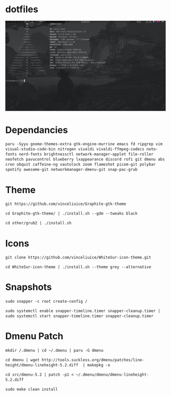 # dotfiles
![Screenshot](unix-screenshot.png)

# Dependancies
```
paru -Syyu gnome-themes-extra gtk-engine-murrine emacs fd ripgrep vim visual-studio-code-bin nitrogen vivaldi vivaldi-ffmpeg-codecs noto-fonts nerd-fonts brightnessctl network-manager-applet file-roller neofetch pavucontrol blueberry lxappearance discord rofi git dmenu abs cron obquit caffeine-ng xautolock zoom flameshot picom-git polybar spotify awesome-git networkmanager-dmenu-git snap-pac-grub
```

# Theme

```
git https://github.com/vinceliuice/Graphite-gtk-theme
```
```
cd Graphite-gtk-theme/ | ./install.sh --gdm --tweaks black
```
```
cd other/grub2 | ./install.sh
```

# Icons

```
git clone https://github.com/vinceliuice/WhiteSur-icon-theme.git
```
```
cd WhiteSur-icon-theme | ./install.sh --theme grey --alternative
```

# Snapshots

```
sudo snapper -c root create-config /
```
```
sudo systemctl enable snapper-timeline.timer snapper-cleanup.timer | sudo systemctl start snapper-timeline.timer snapper-cleanup.timer
```

# Dmenu Patch

```
mkdir /.dmenu | cd ~/.dmenu | paru -G dmenu
```
```
cd dmenu | wget http://tools.suckless.org/dmenu/patches/line-height/dmenu-lineheight-5.2.diff  | makepkg -o
```
```
cd src/dmenu-5.2 | patch -p1 < ~/.dmenu/dmenu/dmenu-lineheight-5.2.diff
```
```
sudo make clean install
```

